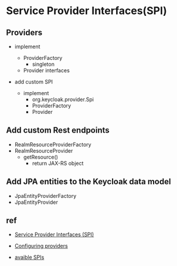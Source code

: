 # Service Provider Interfaces(SPI)


## Providers
+ implement
    + ProviderFactory
        + singleton
    + Provider interfaces

+ add custom SPI
    + implement
        + org.keycloak.provider.Spi
        + ProviderFactory
        + Provider

## Add custom Rest endpoints
+ RealmResourceProviderFactory
+ RealmResourceProvider
    + getResource()
        + return JAX-RS object

## Add JPA entities to the Keycloak data model
+ JpaEntityProviderFactory 
+ JpaEntityProvider



## ref
+ [Service Provider Interfaces (SPI)](https://www.keycloak.org/docs/latest/server_development/#_providers)

+ [Configuring providers](https://www.keycloak.org/server/configuration-provider)

+ [avaible SPIs](http://localhost:8080/admin/master/console/#/master/providers)